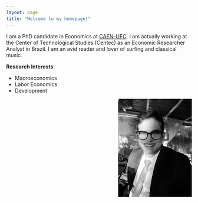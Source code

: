 ```yaml
---
layout: page
title: "Welcome to my homepage!"
---
```


I am a PhD candidate in Economics at [CAEN-UFC](www.caen.ufc.br). I am actually working at the Center of Technological Studies (Centec) as an Economic Researcher Analyst in Brazil. I am an avid reader and lover of surfing and classical music.


**Research Interests**:

- Macroeconomics 
- Labor Economics
- Development

<img src="renan.jpeg" width="200" style="float:right">
